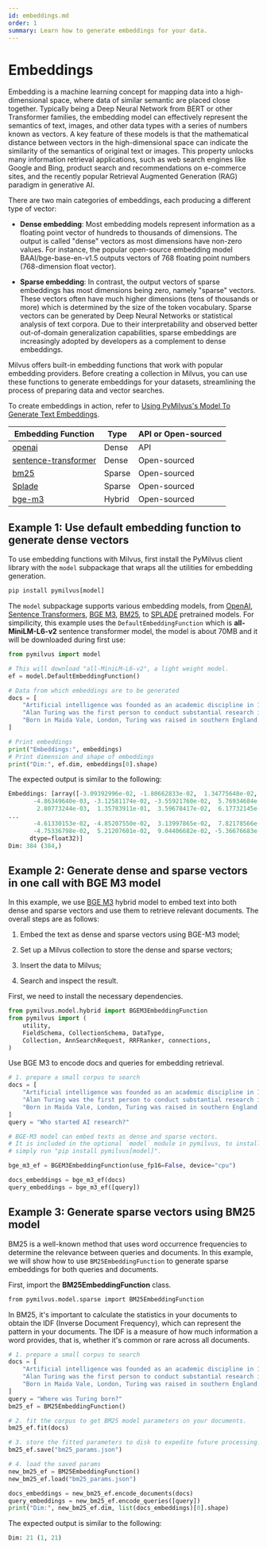 ```yaml
---
id: embeddings.md
order: 1
summary: Learn how to generate embeddings for your data.
---
```


# Embeddings

Embedding is a machine learning concept for mapping data into a high-dimensional space, where data of similar semantic are placed close together. Typically being a Deep Neural Network from BERT or other Transformer families, the embedding model can effectively represent the semantics of text, images, and other data types with a series of numbers known as vectors. A key feature of these models is that the mathematical distance between vectors in the high-dimensional space can indicate the similarity of the semantics of original text or images. This property unlocks many information retrieval applications, such as web search engines like Google and Bing, product search and recommendations on e-commerce sites, and the recently popular Retrieval Augmented Generation (RAG) paradigm in generative AI.

There are two main categories of embeddings, each producing a different type of vector:

- __Dense embedding__: Most embedding models represent information as a floating point vector of hundreds to thousands of dimensions. The output is called "dense" vectors as most dimensions have non-zero values. For instance, the popular open-source embedding model BAAI/bge-base-en-v1.5 outputs vectors of 768 floating point numbers (768-dimension float vector).

- __Sparse embedding__: In contrast, the output vectors of sparse embeddings has most dimensions being zero, namely "sparse" vectors. These vectors often have much higher dimensions (tens of thousands or more) which is determined by the size of the token vocabulary. Sparse vectors can be generated by Deep Neural Networks or statistical analysis of text corpora. Due to their interpretability and observed better out-of-domain generalization capabilities, sparse embeddings are increasingly adopted by developers as a complement to dense embeddings.

Milvus offers built-in embedding functions that work with popular embedding providers. Before creating a collection in Milvus, you can use these functions to generate embeddings for your datasets, streamlining the process of preparing data and vector searches.

To create embeddings in action, refer to [Using PyMilvus's Model To Generate Text Embeddings](https://github.com/milvus-io/bootcamp/blob/master/bootcamp/model/embedding_functions.ipynb).

|  Embedding Function                                                                   |  Type   |  API or Open-sourced |
| ------------------------------------------------------------------------------------- | ------- | -------------------- |
|  [openai](/reference/python/Model-OpenAIEmbeddingFunction)                            |  Dense  |  API                 |
|  [sentence-transformer](/reference/python/Model-SentenceTransformerEmbeddingFunction) |  Dense  |  Open-sourced        |
|  [bm25](/reference/python/Model-BM25EmbeddingFunction)                                |  Sparse |  Open-sourced        |
|  [Splade](/reference/python/Model-SpladeEmbeddingFunction)                            |  Sparse |  Open-sourced        |
|  [bge-m3](/reference/python/Model-BGEM3EmbeddingFunction)                             |  Hybrid |  Open-sourced        |

## Example 1: Use default embedding function to generate dense vectors

To use embedding functions with Milvus, first install the PyMilvus client library with the `model` subpackage that wraps all the utilities for embedding generation.

```python
pip install pymilvus[model]
```

The `model` subpackage supports various embedding models, from [OpenAI](./embed-with-openai), [Sentence Transformers](./embed-with-sentence-transform), [BGE M3](./embed-with-bgm-m3), [BM25](./embed-with-bm25), to [SPLADE](./embed-with-splade) pretrained models. For simpilicity, this example uses the `DefaultEmbeddingFunction` which is __all-MiniLM-L6-v2__ sentence transformer model, the model is about 70MB and it will be downloaded during first use:

```python
from pymilvus import model

# This will download "all-MiniLM-L6-v2", a light weight model.
ef = model.DefaultEmbeddingFunction()

# Data from which embeddings are to be generated 
docs = [
    "Artificial intelligence was founded as an academic discipline in 1956.",
    "Alan Turing was the first person to conduct substantial research in AI.",
    "Born in Maida Vale, London, Turing was raised in southern England.",
]

# Print embeddings
print("Embeddings:", embeddings)
# Print dimension and shape of embeddings
print("Dim:", ef.dim, embeddings[0].shape)
```

The expected output is similar to the following:

```python
Embeddings: [array([-3.09392996e-02, -1.80662833e-02,  1.34775648e-02,  2.77156215e-02,
       -4.86349640e-03, -3.12581174e-02, -3.55921760e-02,  5.76934684e-03,
        2.80773244e-03,  1.35783911e-01,  3.59678417e-02,  6.17732145e-02,
...
       -4.61330153e-02, -4.85207550e-02,  3.13997865e-02,  7.82178566e-02,
       -4.75336798e-02,  5.21207601e-02,  9.04406682e-02, -5.36676683e-02],
      dtype=float32)]
Dim: 384 (384,)
```

## Example 2: Generate dense and sparse vectors in one call with BGE M3 model

In this example, we use [BGE M3](./embed-with-bgm-m3) hybrid model to embed text into both dense and sparse vectors and use them to retrieve relevant documents. The overall steps are as follows:

1. Embed the text as dense and sparse vectors using BGE-M3 model;

1. Set up a Milvus collection to store the dense and sparse vectors;

1. Insert the data to Milvus;

1. Search and inspect the result.

First, we need to install the necessary dependencies.

```python
from pymilvus.model.hybrid import BGEM3EmbeddingFunction
from pymilvus import (
    utility,
    FieldSchema, CollectionSchema, DataType,
    Collection, AnnSearchRequest, RRFRanker, connections,
)
```

Use BGE M3 to encode docs and queries for embedding retrieval. 

```python
# 1. prepare a small corpus to search
docs = [
    "Artificial intelligence was founded as an academic discipline in 1956.",
    "Alan Turing was the first person to conduct substantial research in AI.",
    "Born in Maida Vale, London, Turing was raised in southern England.",
]
query = "Who started AI research?"

# BGE-M3 model can embed texts as dense and sparse vectors.
# It is included in the optional `model` module in pymilvus, to install it,
# simply run "pip install pymilvus[model]".

bge_m3_ef = BGEM3EmbeddingFunction(use_fp16=False, device="cpu")

docs_embeddings = bge_m3_ef(docs)
query_embeddings = bge_m3_ef([query])
```

## Example 3: Generate  sparse vectors using BM25 model

BM25 is a well-known method that uses word occurrence frequencies to determine the relevance between queries and documents. In this example, we will show how to use `BM25EmbeddingFunction` to generate sparse embeddings for both queries and documents.

First, import the __BM25EmbeddingFunction__ class.

```xml
from pymilvus.model.sparse import BM25EmbeddingFunction
```

In BM25, it's important to calculate the statistics in your documents to obtain the IDF (Inverse Document Frequency), which can represent the pattern in your documents. The IDF is a measure of how much information a word provides, that is, whether it's common or rare across all documents.

```python
# 1. prepare a small corpus to search
docs = [
    "Artificial intelligence was founded as an academic discipline in 1956.",
    "Alan Turing was the first person to conduct substantial research in AI.",
    "Born in Maida Vale, London, Turing was raised in southern England.",
]
query = "Where was Turing born?"
bm25_ef = BM25EmbeddingFunction()

# 2. fit the corpus to get BM25 model parameters on your documents.
bm25_ef.fit(docs)

# 3. store the fitted parameters to disk to expedite future processing.
bm25_ef.save("bm25_params.json")

# 4. load the saved params
new_bm25_ef = BM25EmbeddingFunction()
new_bm25_ef.load("bm25_params.json")

docs_embeddings = new_bm25_ef.encode_documents(docs)
query_embeddings = new_bm25_ef.encode_queries([query])
print("Dim:", new_bm25_ef.dim, list(docs_embeddings)[0].shape)
```

The expected output is similar to the following:

```python
Dim: 21 (1, 21)
```

<DocCardList />
